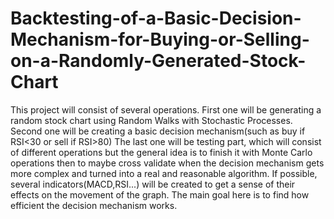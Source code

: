 # Backtesting-of-a-Basic-Decision-Mechanism-for-Buying-or-Selling-on-a-Randomly-Generated-Stock-Chart

This project will consist of several operations.
First one will be generating a random stock chart using Random Walks with Stochastic Processes.
Second one will be creating a basic decision mechanism(such as buy if RSI<30 or sell if RSI>80)
The last one will be testing part, which will consist of different operations but the general idea is to finish it with Monte Carlo operations then to maybe cross validate when
the decision mechanism gets more complex and turned into a real and reasonable algorithm.
If possible, several indicators(MACD,RSI...) will be created to get a sense of their effects on the movement of the graph.
The main goal here is to find how efficient the decision mechanism works.
